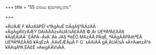 +++
title = "55 ಬಿಸುಟು ಕೈದುಗಳೆಲ್ಲವನು"

+++
  
»ÃUÀÆ F ¥ÀzÀåPÉÌ «ªÀgÀuÉ ¤ÃqÀ§ºÀÄzÀÄ :   
«ÃgÀgÁVzÀÆÝ DAiÀÄÄzsÀUÀ¼À£ÀÄß ©¸Ár UÉ®ÄªÀ£ÀÄß ¥ÀqÉAiÀÄ¨ÉÃPÁ¬ÄvÀ¯Áè JA§ ®eÉÓ MAzÀÄ PÀqÉ, ªÀÄgÀÄPÀëtªÉÃ UÉ®ÄªÀ£ÀÄß ¥ÀqÉzÀ ¸ÀAvÉÆÃµÀ F G¨sÀAiÀÄ gÀ¸ÀUÀ¼À «Ä±ÀætzÀ°è ¥ÁAqÀªÀ¸ÉÃ£É »AwgÀÄVvÀÄ.